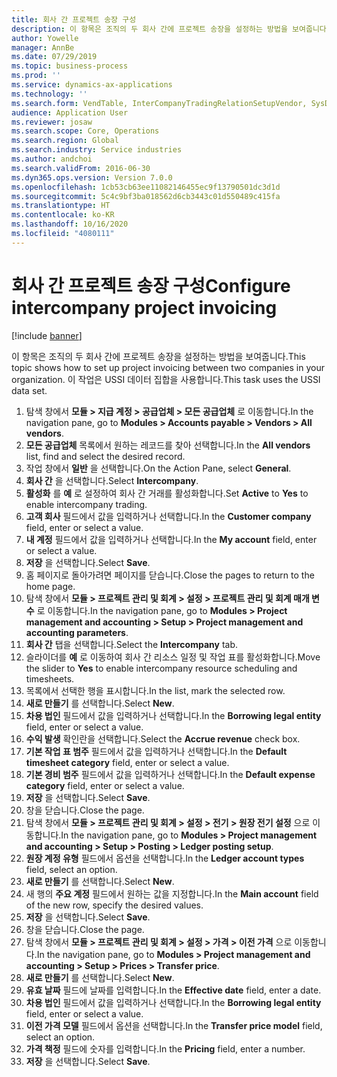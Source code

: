 ```yaml
---
title: 회사 간 프로젝트 송장 구성
description: 이 항목은 조직의 두 회사 간에 프로젝트 송장을 설정하는 방법을 보여줍니다.
author: Yowelle
manager: AnnBe
ms.date: 07/29/2019
ms.topic: business-process
ms.prod: ''
ms.service: dynamics-ax-applications
ms.technology: ''
ms.search.form: VendTable, InterCompanyTradingRelationSetupVendor, SysDataAreaSelectLookup, ProjParameters, ProjPosting, ProjTransferPrice
audience: Application User
ms.reviewer: josaw
ms.search.scope: Core, Operations
ms.search.region: Global
ms.search.industry: Service industries
ms.author: andchoi
ms.search.validFrom: 2016-06-30
ms.dyn365.ops.version: Version 7.0.0
ms.openlocfilehash: 1cb53cb63ee11082146455ec9f13790501dc3d1d
ms.sourcegitcommit: 5c4c9bf3ba018562d6cb3443c01d550489c415fa
ms.translationtype: HT
ms.contentlocale: ko-KR
ms.lasthandoff: 10/16/2020
ms.locfileid: "4080111"
---
```

# <a name="configure-intercompany-project-invoicing"></a><span data-ttu-id="fe097-103">회사 간 프로젝트 송장 구성</span><span class="sxs-lookup"><span data-stu-id="fe097-103">Configure intercompany project invoicing</span></span>

[!include [banner](../../includes/banner.md)]

<span data-ttu-id="fe097-104">이 항목은 조직의 두 회사 간에 프로젝트 송장을 설정하는 방법을 보여줍니다.</span><span class="sxs-lookup"><span data-stu-id="fe097-104">This topic shows how to set up project invoicing between two companies in your organization.</span></span> <span data-ttu-id="fe097-105">이 작업은 USSI 데이터 집합을 사용합니다.</span><span class="sxs-lookup"><span data-stu-id="fe097-105">This task uses the USSI data set.</span></span>

1. <span data-ttu-id="fe097-106">탐색 창에서 **모듈 > 지급 계정 > 공급업체 > 모든 공급업체** 로 이동합니다.</span><span class="sxs-lookup"><span data-stu-id="fe097-106">In the navigation pane, go to **Modules > Accounts payable > Vendors > All vendors**.</span></span>
2. <span data-ttu-id="fe097-107">**모든 공급업체** 목록에서 원하는 레코드를 찾아 선택합니다.</span><span class="sxs-lookup"><span data-stu-id="fe097-107">In the **All vendors** list, find and select the desired record.</span></span>
3. <span data-ttu-id="fe097-108">작업 창에서 **일반** 을 선택합니다.</span><span class="sxs-lookup"><span data-stu-id="fe097-108">On the Action Pane, select **General**.</span></span>
4. <span data-ttu-id="fe097-109">**회사 간** 을 선택합니다.</span><span class="sxs-lookup"><span data-stu-id="fe097-109">Select **Intercompany**.</span></span>
5. <span data-ttu-id="fe097-110">**활성화** 를 **예** 로 설정하여 회사 간 거래를 활성화합니다.</span><span class="sxs-lookup"><span data-stu-id="fe097-110">Set **Active** to **Yes** to enable intercompany trading.</span></span>
6. <span data-ttu-id="fe097-111">**고객 회사** 필드에서 값을 입력하거나 선택합니다.</span><span class="sxs-lookup"><span data-stu-id="fe097-111">In the **Customer company** field, enter or select a value.</span></span>
7. <span data-ttu-id="fe097-112">**내 계정** 필드에서 값을 입력하거나 선택합니다.</span><span class="sxs-lookup"><span data-stu-id="fe097-112">In the **My account** field, enter or select a value.</span></span>
8. <span data-ttu-id="fe097-113">**저장** 을 선택합니다.</span><span class="sxs-lookup"><span data-stu-id="fe097-113">Select **Save**.</span></span>
9. <span data-ttu-id="fe097-114">홈 페이지로 돌아가려면 페이지를 닫습니다.</span><span class="sxs-lookup"><span data-stu-id="fe097-114">Close the pages to return to the home page.</span></span>
10. <span data-ttu-id="fe097-115">탐색 창에서 **모듈 > 프로젝트 관리 및 회계 > 설정 > 프로젝트 관리 및 회계 매개 변수** 로 이동합니다.</span><span class="sxs-lookup"><span data-stu-id="fe097-115">In the navigation pane, go to **Modules > Project management and accounting > Setup > Project management and accounting parameters**.</span></span>
11. <span data-ttu-id="fe097-116">**회사 간** 탭을 선택합니다.</span><span class="sxs-lookup"><span data-stu-id="fe097-116">Select the **Intercompany** tab.</span></span>
12. <span data-ttu-id="fe097-117">슬라이더를 **예** 로 이동하여 회사 간 리소스 일정 및 작업 표를 활성화합니다.</span><span class="sxs-lookup"><span data-stu-id="fe097-117">Move the slider to **Yes** to enable intercompany resource scheduling and timesheets.</span></span>
13. <span data-ttu-id="fe097-118">목록에서 선택한 행을 표시합니다.</span><span class="sxs-lookup"><span data-stu-id="fe097-118">In the list, mark the selected row.</span></span>
14. <span data-ttu-id="fe097-119">**새로 만들기** 를 선택합니다.</span><span class="sxs-lookup"><span data-stu-id="fe097-119">Select **New**.</span></span>
15. <span data-ttu-id="fe097-120">**차용 법인** 필드에서 값을 입력하거나 선택합니다.</span><span class="sxs-lookup"><span data-stu-id="fe097-120">In the **Borrowing legal entity** field, enter or select a value.</span></span>
16. <span data-ttu-id="fe097-121">**수익 발생** 확인란을 선택합니다.</span><span class="sxs-lookup"><span data-stu-id="fe097-121">Select the **Accrue revenue** check box.</span></span>
17. <span data-ttu-id="fe097-122">**기본 작업 표 범주** 필드에서 값을 입력하거나 선택합니다.</span><span class="sxs-lookup"><span data-stu-id="fe097-122">In the **Default timesheet category** field, enter or select a value.</span></span>
18. <span data-ttu-id="fe097-123">**기본 경비 범주** 필드에서 값을 입력하거나 선택합니다.</span><span class="sxs-lookup"><span data-stu-id="fe097-123">In the **Default expense category** field, enter or select a value.</span></span>
19. <span data-ttu-id="fe097-124">**저장** 을 선택합니다.</span><span class="sxs-lookup"><span data-stu-id="fe097-124">Select **Save**.</span></span>
20. <span data-ttu-id="fe097-125">창을 닫습니다.</span><span class="sxs-lookup"><span data-stu-id="fe097-125">Close the page.</span></span>
21. <span data-ttu-id="fe097-126">탐색 창에서 **모듈 > 프로젝트 관리 및 회계 > 설정 > 전기 > 원장 전기 설정** 으로 이동합니다.</span><span class="sxs-lookup"><span data-stu-id="fe097-126">In the navigation pane, go to **Modules > Project management and accounting > Setup > Posting > Ledger posting setup**.</span></span>
22. <span data-ttu-id="fe097-127">**원장 계정 유형** 필드에서 옵션을 선택합니다.</span><span class="sxs-lookup"><span data-stu-id="fe097-127">In the **Ledger account types** field, select an option.</span></span>
23. <span data-ttu-id="fe097-128">**새로 만들기** 를 선택합니다.</span><span class="sxs-lookup"><span data-stu-id="fe097-128">Select **New**.</span></span>
24. <span data-ttu-id="fe097-129">새 행의 **주요 계정** 필드에서 원하는 값을 지정합니다.</span><span class="sxs-lookup"><span data-stu-id="fe097-129">In the **Main account** field of the new row, specify the desired values.</span></span>
25. <span data-ttu-id="fe097-130">**저장** 을 선택합니다.</span><span class="sxs-lookup"><span data-stu-id="fe097-130">Select **Save**.</span></span>
26. <span data-ttu-id="fe097-131">창을 닫습니다.</span><span class="sxs-lookup"><span data-stu-id="fe097-131">Close the page.</span></span>
27. <span data-ttu-id="fe097-132">탐색 창에서 **모듈 > 프로젝트 관리 및 회계 > 설정 > 가격 > 이전 가격** 으로 이동합니다.</span><span class="sxs-lookup"><span data-stu-id="fe097-132">In the navigation pane, go to **Modules > Project management and accounting > Setup > Prices > Transfer price**.</span></span>
28. <span data-ttu-id="fe097-133">**새로 만들기** 를 선택합니다.</span><span class="sxs-lookup"><span data-stu-id="fe097-133">Select **New**.</span></span>
29. <span data-ttu-id="fe097-134">**유효 날짜** 필드에 날짜를 입력합니다.</span><span class="sxs-lookup"><span data-stu-id="fe097-134">In the **Effective date** field, enter a date.</span></span>
30. <span data-ttu-id="fe097-135">**차용 법인** 필드에서 값을 입력하거나 선택합니다.</span><span class="sxs-lookup"><span data-stu-id="fe097-135">In the **Borrowing legal entity** field, enter or select a value.</span></span>
31. <span data-ttu-id="fe097-136">**이전 가격 모델** 필드에서 옵션을 선택합니다.</span><span class="sxs-lookup"><span data-stu-id="fe097-136">In the **Transfer price model** field, select an option.</span></span>
32. <span data-ttu-id="fe097-137">**가격 책정** 필드에 숫자를 입력합니다.</span><span class="sxs-lookup"><span data-stu-id="fe097-137">In the **Pricing** field, enter a number.</span></span>
33. <span data-ttu-id="fe097-138">**저장** 을 선택합니다.</span><span class="sxs-lookup"><span data-stu-id="fe097-138">Select **Save**.</span></span>

